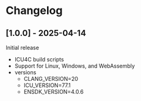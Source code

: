 # Changelog

## [1.0.0] - 2025-04-14

Initial release
- ICU4C build scripts
- Support for Linux, Windows, and WebAssembly
- versions
  - CLANG_VERSION=20
  - ICU_VERSION=77.1
  - ENSDK_VERSION=4.0.6

